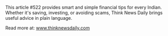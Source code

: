 This article #522 provides smart and simple financial tips for every Indian. Whether it's saving, investing, or avoiding scams, Think News Daily brings useful advice in plain language.

Read more at: www.thinknewsdaily.com